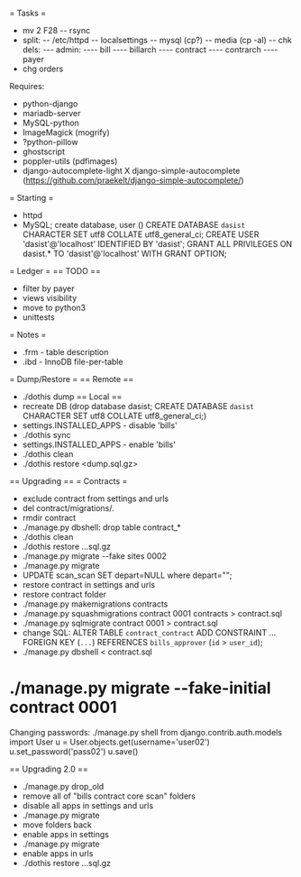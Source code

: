 = Tasks =
* mv 2 F28
-- rsync
* split:
-- /etc/httpd
-- localsettings
-- mysql (cp?)
-- media (cp -al)
-- chk dels:
--- admin:
---- bill
---- billarch
---- contract
---- contrarch
---- payer
* chg orders

Requires:
* python-django
* mariadb-server
* MySQL-python
* ImageMagick (mogrify)
* ?python-pillow
* ghostscript
* poppler-utils (pdfimages)
* django-autocomplete-light
X django-simple-autocomplete (https://github.com/praekelt/django-simple-autocomplete/)

= Starting =
* httpd
* MySQL; create database, user ()
CREATE DATABASE `dasist` CHARACTER SET utf8 COLLATE utf8_general_ci;
CREATE USER 'dasist'@'localhost' IDENTIFIED BY 'dasist';
GRANT ALL PRIVILEGES ON dasist.* TO 'dasist'@'localhost' WITH GRANT OPTION;

= Ledger =
== TODO ==
* filter by payer
* views visibility
* move to python3
* unittests

= Notes =
* .frm - table description
* .ibd - InnoDB file-per-table

= Dump/Restore =
== Remote ==
* ./dothis dump
== Local ==
* recreate DB (drop database dasist; CREATE DATABASE `dasist` CHARACTER SET utf8 COLLATE utf8_general_ci;)
* settings.INSTALLED_APPS - disable 'bills'
* ./dothis sync
* settings.INSTALLED_APPS - enable 'bills'
* ./dothis clean
* ./dothis restore <dump.sql.gz>

== Upgrading ==
= Contracts =
* exclude contract from settings and urls
* del contract/migrations/*.*
* rmdir contract
* ./manage.py dbshell: drop table contract_*
* ./dothis clean
* ./dothis restore ...sql.gz
* ./manage.py migrate --fake sites 0002
* ./manage.py migrate
* UPDATE scan_scan SET depart=NULL where depart="";
* restore contract in settings and urls
* restore contract folder
* ./manage.py makemigrations contracts
* ./manage.py squashmigrations contract 0001 contracts > contract.sql
* ./manage.py sqlmigrate contract 0001 > contract.sql
* change SQL:
    ALTER TABLE `contract_contract` ADD CONSTRAINT ... FOREIGN KEY (`...`) REFERENCES `bills_approver` (`id` > `user_id`);
* ./manage.py dbshell < contract.sql
# ./manage.py migrate --fake-initial contract 0001

Changing passwords:
./manage.py shell
from django.contrib.auth.models import User
u = User.objects.get(username='user02')
u.set_password('pass02')
u.save()

== Upgrading 2.0 ==
* ./manage.py drop_old
* remove all of "bills contract core scan" folders
* disable all apps in settings and urls
* ./manage.py migrate
* move folders back
* enable apps in settings
* ./manage.py migrate
* enable apps in urls
* ./dothis restore ...sql.gz
